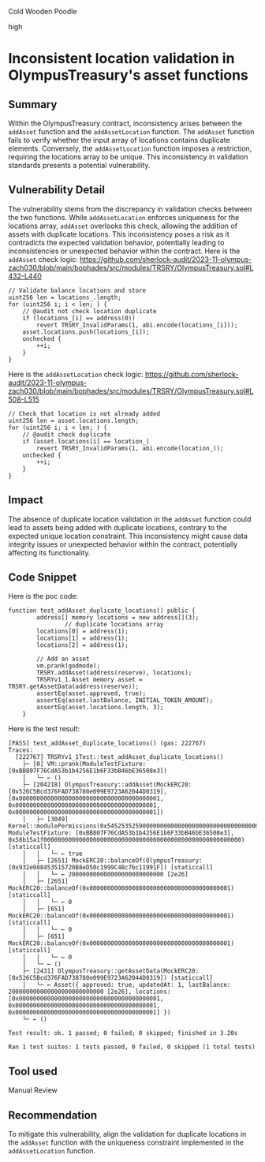 Cold Wooden Poodle

high

# Inconsistent location validation in OlympusTreasury's asset functions

## Summary
Within the OlympusTreasury contract, inconsistency arises between the `addAsset` function and the `addAssetLocation` function. 
The `addAsset` function fails to verify whether the input array of locations contains duplicate elements. 
Conversely, the `addAssetLocation` function imposes a restriction, requiring the locations array to be unique. 
This inconsistency in validation standards presents a potential vulnerability.
## Vulnerability Detail
The vulnerability stems from the discrepancy in validation checks between the two functions. 
While `addAssetLocation` enforces uniqueness for the locations array, `addAsset` overlooks this check, allowing the addition of assets with duplicate locations. 
This inconsistency poses a risk as it contradicts the expected validation behavior, potentially leading to inconsistencies or unexpected behavior within the contract.
Here is the `addAsset` check logic:
https://github.com/sherlock-audit/2023-11-olympus-zach030/blob/main/bophades/src/modules/TRSRY/OlympusTreasury.sol#L432-L440
```solidity
// Validate balance locations and store
uint256 len = locations_.length;
for (uint256 i; i < len; ) {
    // @audit not check location duplicate
    if (locations_[i] == address(0))
        revert TRSRY_InvalidParams(1, abi.encode(locations_[i]));
    asset.locations.push(locations_[i]);
    unchecked {
        ++i;
    }
}
```
Here is the `addAssetLocation` check logic:
https://github.com/sherlock-audit/2023-11-olympus-zach030/blob/main/bophades/src/modules/TRSRY/OlympusTreasury.sol#L508-L515
```solidity
// Check that location is not already added
uint256 len = asset.locations.length;
for (uint256 i; i < len; ) {
    // @audit check duplicate
    if (asset.locations[i] == location_)
        revert TRSRY_InvalidParams(1, abi.encode(location_));
    unchecked {
        ++i;
    }
}
```
## Impact
The absence of duplicate location validation in the `addAsset` function could lead to assets being added with duplicate locations, contrary to the expected unique location constraint. 
This inconsistency might cause data integrity issues or unexpected behavior within the contract, potentially affecting its functionality.
## Code Snippet
Here is the poc code:
```solidity
function test_addAsset_duplicate_locations() public {
        address[] memory locations = new address[](3);
				// duplicate locations array
        locations[0] = address(1);
        locations[1] = address(1);
        locations[2] = address(1);

        // Add an asset
        vm.prank(godmode);
        TRSRY.addAsset(address(reserve), locations);
        TRSRYv1_1.Asset memory asset = TRSRY.getAssetData(address(reserve));
        assertEq(asset.approved, true);
        assertEq(asset.lastBalance, INITIAL_TOKEN_AMOUNT);
        assertEq(asset.locations.length, 3);
    }
```
Here is the test result:
```shell
[PASS] test_addAsset_duplicate_locations() (gas: 222767)
Traces:
  [222767] TRSRYv1_1Test::test_addAsset_duplicate_locations()
    ├─ [0] VM::prank(ModuleTestFixture: [0xBB807F76CdA53b1b4256E1b6F33bB46bE36508e3])
    │   └─ ← ()
    ├─ [204218] OlympusTreasury::addAsset(MockERC20: [0x526C5Bcd376FAD738780e099E9723A62044D0319], [0x0000000000000000000000000000000000000001, 0x0000000000000000000000000000000000000001, 0x0000000000000000000000000000000000000001])
    │   ├─ [3049] Kernel::modulePermissions(0x5452535259000000000000000000000000000000000000000000000000000000, ModuleTestFixture: [0xBB807F76CdA53b1b4256E1b6F33bB46bE36508e3], 0x58b15a1f00000000000000000000000000000000000000000000000000000000) [staticcall]
    │   │   └─ ← true
    │   ├─ [2651] MockERC20::balanceOf(OlympusTreasury: [0x932e088453515720B8eD50c1999C4Bc7bc11991F]) [staticcall]
    │   │   └─ ← 200000000000000000000000000 [2e26]
    │   ├─ [2651] MockERC20::balanceOf(0x0000000000000000000000000000000000000001) [staticcall]
    │   │   └─ ← 0
    │   ├─ [651] MockERC20::balanceOf(0x0000000000000000000000000000000000000001) [staticcall]
    │   │   └─ ← 0
    │   ├─ [651] MockERC20::balanceOf(0x0000000000000000000000000000000000000001) [staticcall]
    │   │   └─ ← 0
    │   └─ ← ()
    ├─ [2431] OlympusTreasury::getAssetData(MockERC20: [0x526C5Bcd376FAD738780e099E9723A62044D0319]) [staticcall]
    │   └─ ← Asset({ approved: true, updatedAt: 1, lastBalance: 200000000000000000000000000 [2e26], locations: [0x0000000000000000000000000000000000000001, 0x0000000000000000000000000000000000000001, 0x0000000000000000000000000000000000000001] })
    └─ ← ()

Test result: ok. 1 passed; 0 failed; 0 skipped; finished in 3.20s
 
Ran 1 test suites: 1 tests passed, 0 failed, 0 skipped (1 total tests)
```
## Tool used

Manual Review

## Recommendation
To mitigate this vulnerability, align the validation for duplicate locations in the `addAsset` function with the uniqueness constraint implemented in the `addAssetLocation` function. 